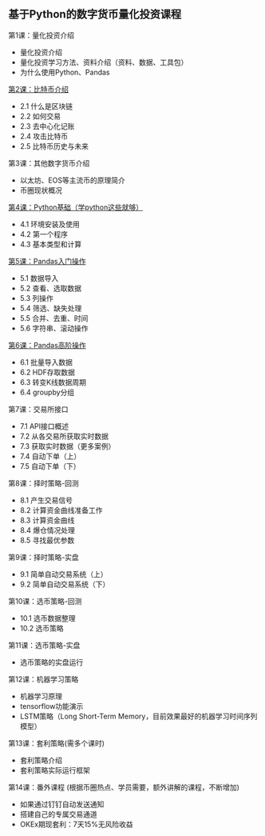 ## 基于Python的数字货币量化投资课程

第1课：量化投资介绍
* 量化投资介绍
* 量化投资学习方法、资料介绍（资料、数据、工具包）
* 为什么使用Python、Pandas

[第2课：比特币介绍](Lesson2.md)
* 2.1 什么是区块链
* 2.2 如何交易
* 2.3 去中心化记账
* 2.4 攻击比特币
* 2.5 比特币历史与未来

第3课：其他数字货币介绍
* 以太坊、EOS等主流币的原理简介
* 币圈现状概况

[第4课：Python基础（学python这些就够）](Lesson4.md)
* 4.1 环境安装及使用
* 4.2 第一个程序
* 4.3 基本类型和计算

[第5课：Pandas入门操作](Lesson5.md)
* 5.1 数据导入
* 5.2 查看、选取数据
* 5.3 列操作
* 5.4 筛选、缺失处理
* 5.5 合并、去重、时间
* 5.6 字符串、滚动操作

[第6课：Pandas高阶操作](Lesson6.md)
* 6.1 批量导入数据
* 6.2 HDF存取数据
* 6.3 转变K线数据周期
* 6.4 groupby分组

第7课：交易所接口
* 7.1 API接口概述
* 7.2 从各交易所获取实时数据
* 7.3 获取实时数据（更多案例）
* 7.4 自动下单（上）
* 7.5 自动下单（下）

第8课：择时策略-回测
* 8.1 产生交易信号
* 8.2 计算资金曲线准备工作
* 8.3 计算资金曲线
* 8.4 爆仓情况处理 
* 8.5 寻找最优参数

第9课：择时策略-实盘
* 9.1 简单自动交易系统（上）
* 9.2 简单自动交易系统（下）

第10课：选币策略-回测
* 10.1 选币数据整理
* 10.2 选币策略

第11课：选币策略-实盘
* 选币策略的实盘运行

第12课：机器学习策略
* 机器学习原理
* tensorflow功能演示
* LSTM策略（Long Short-Term Memory，目前效果最好的机器学习时间序列模型）

第13课：套利策略(需多个课时)
* 套利策略介绍
* 套利策略实际运行框架

第14课：番外课程
(根据币圈热点、学员需要，额外讲解的课程，不断增加)
* 如果通过钉钉自动发送通知
* 搭建自己的专属交易通道
* OKEx期现套利：7天15%无风险收益
